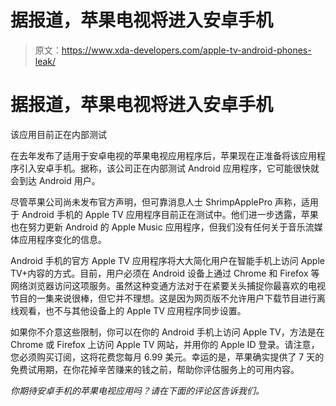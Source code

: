 # 据报道，苹果电视将进入安卓手机

> 原文：<https://www.xda-developers.com/apple-tv-android-phones-leak/>

# 据报道，苹果电视将进入安卓手机

该应用目前正在内部测试

在去年发布了适用于安卓电视的苹果电视应用程序后，苹果现在正准备将该应用程序引入安卓手机。据称，该公司正在内部测试 Android 应用程序，它可能很快就会到达 Android 用户。

尽管苹果公司尚未发布官方声明，但可靠消息人士 ShrimpApplePro 声称，适用于 Android 手机的 Apple TV 应用程序目前正在测试中。他们进一步透露，苹果也在努力更新 Android 的 Apple Music 应用程序，但我们没有任何关于音乐流媒体应用程序变化的信息。

Android 手机的官方 Apple TV 应用程序将大大简化用户在智能手机上访问 Apple TV+内容的方式。目前，用户必须在 Android 设备上通过 Chrome 和 Firefox 等网络浏览器访问这项服务。虽然这种变通方法对于在紧要关头捕捉你最喜欢的电视节目的一集来说很棒，但它并不理想。这是因为网页版不允许用户下载节目进行离线观看，也不与其他设备上的 Apple TV 应用程序同步设置。

如果你不介意这些限制，你可以在你的 Android 手机上访问 Apple TV，方法是在 Chrome 或 Firefox 上访问 Apple TV 网站，并用你的 Apple ID 登录。请注意，您必须购买订阅，这将花费您每月 6.99 美元。幸运的是，苹果确实提供了 7 天的免费试用期，在你花掉辛苦赚来的钱之前，帮助你评估服务上的可用内容。

*你期待安卓手机的苹果电视应用吗？请在下面的评论区告诉我们。*